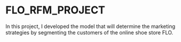# FLO_RFM_PROJECT
 In this project, I developed the model that will determine the marketing strategies by segmenting the customers of the online shoe store FLO.
